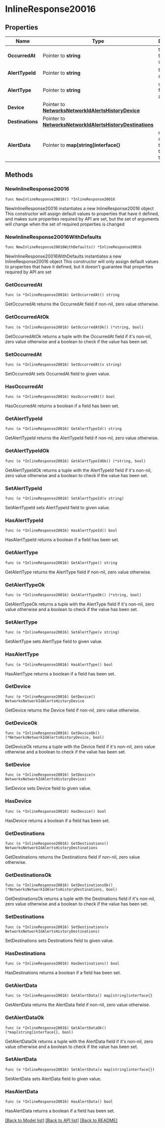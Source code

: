 # InlineResponse20016

## Properties

Name | Type | Description | Notes
------------ | ------------- | ------------- | -------------
**OccurredAt** | Pointer to **string** | time when the event occurred | [optional] 
**AlertTypeId** | Pointer to **string** | type of alert | [optional] 
**AlertType** | Pointer to **string** | user friendly alert type | [optional] 
**Device** | Pointer to [**NetworksNetworkIdAlertsHistoryDevice**](NetworksNetworkIdAlertsHistoryDevice.md) |  | [optional] 
**Destinations** | Pointer to [**NetworksNetworkIdAlertsHistoryDestinations**](NetworksNetworkIdAlertsHistoryDestinations.md) |  | [optional] 
**AlertData** | Pointer to **map[string]interface{}** | relevant data about the event that caused the alert | [optional] 

## Methods

### NewInlineResponse20016

`func NewInlineResponse20016() *InlineResponse20016`

NewInlineResponse20016 instantiates a new InlineResponse20016 object
This constructor will assign default values to properties that have it defined,
and makes sure properties required by API are set, but the set of arguments
will change when the set of required properties is changed

### NewInlineResponse20016WithDefaults

`func NewInlineResponse20016WithDefaults() *InlineResponse20016`

NewInlineResponse20016WithDefaults instantiates a new InlineResponse20016 object
This constructor will only assign default values to properties that have it defined,
but it doesn't guarantee that properties required by API are set

### GetOccurredAt

`func (o *InlineResponse20016) GetOccurredAt() string`

GetOccurredAt returns the OccurredAt field if non-nil, zero value otherwise.

### GetOccurredAtOk

`func (o *InlineResponse20016) GetOccurredAtOk() (*string, bool)`

GetOccurredAtOk returns a tuple with the OccurredAt field if it's non-nil, zero value otherwise
and a boolean to check if the value has been set.

### SetOccurredAt

`func (o *InlineResponse20016) SetOccurredAt(v string)`

SetOccurredAt sets OccurredAt field to given value.

### HasOccurredAt

`func (o *InlineResponse20016) HasOccurredAt() bool`

HasOccurredAt returns a boolean if a field has been set.

### GetAlertTypeId

`func (o *InlineResponse20016) GetAlertTypeId() string`

GetAlertTypeId returns the AlertTypeId field if non-nil, zero value otherwise.

### GetAlertTypeIdOk

`func (o *InlineResponse20016) GetAlertTypeIdOk() (*string, bool)`

GetAlertTypeIdOk returns a tuple with the AlertTypeId field if it's non-nil, zero value otherwise
and a boolean to check if the value has been set.

### SetAlertTypeId

`func (o *InlineResponse20016) SetAlertTypeId(v string)`

SetAlertTypeId sets AlertTypeId field to given value.

### HasAlertTypeId

`func (o *InlineResponse20016) HasAlertTypeId() bool`

HasAlertTypeId returns a boolean if a field has been set.

### GetAlertType

`func (o *InlineResponse20016) GetAlertType() string`

GetAlertType returns the AlertType field if non-nil, zero value otherwise.

### GetAlertTypeOk

`func (o *InlineResponse20016) GetAlertTypeOk() (*string, bool)`

GetAlertTypeOk returns a tuple with the AlertType field if it's non-nil, zero value otherwise
and a boolean to check if the value has been set.

### SetAlertType

`func (o *InlineResponse20016) SetAlertType(v string)`

SetAlertType sets AlertType field to given value.

### HasAlertType

`func (o *InlineResponse20016) HasAlertType() bool`

HasAlertType returns a boolean if a field has been set.

### GetDevice

`func (o *InlineResponse20016) GetDevice() NetworksNetworkIdAlertsHistoryDevice`

GetDevice returns the Device field if non-nil, zero value otherwise.

### GetDeviceOk

`func (o *InlineResponse20016) GetDeviceOk() (*NetworksNetworkIdAlertsHistoryDevice, bool)`

GetDeviceOk returns a tuple with the Device field if it's non-nil, zero value otherwise
and a boolean to check if the value has been set.

### SetDevice

`func (o *InlineResponse20016) SetDevice(v NetworksNetworkIdAlertsHistoryDevice)`

SetDevice sets Device field to given value.

### HasDevice

`func (o *InlineResponse20016) HasDevice() bool`

HasDevice returns a boolean if a field has been set.

### GetDestinations

`func (o *InlineResponse20016) GetDestinations() NetworksNetworkIdAlertsHistoryDestinations`

GetDestinations returns the Destinations field if non-nil, zero value otherwise.

### GetDestinationsOk

`func (o *InlineResponse20016) GetDestinationsOk() (*NetworksNetworkIdAlertsHistoryDestinations, bool)`

GetDestinationsOk returns a tuple with the Destinations field if it's non-nil, zero value otherwise
and a boolean to check if the value has been set.

### SetDestinations

`func (o *InlineResponse20016) SetDestinations(v NetworksNetworkIdAlertsHistoryDestinations)`

SetDestinations sets Destinations field to given value.

### HasDestinations

`func (o *InlineResponse20016) HasDestinations() bool`

HasDestinations returns a boolean if a field has been set.

### GetAlertData

`func (o *InlineResponse20016) GetAlertData() map[string]interface{}`

GetAlertData returns the AlertData field if non-nil, zero value otherwise.

### GetAlertDataOk

`func (o *InlineResponse20016) GetAlertDataOk() (*map[string]interface{}, bool)`

GetAlertDataOk returns a tuple with the AlertData field if it's non-nil, zero value otherwise
and a boolean to check if the value has been set.

### SetAlertData

`func (o *InlineResponse20016) SetAlertData(v map[string]interface{})`

SetAlertData sets AlertData field to given value.

### HasAlertData

`func (o *InlineResponse20016) HasAlertData() bool`

HasAlertData returns a boolean if a field has been set.


[[Back to Model list]](../README.md#documentation-for-models) [[Back to API list]](../README.md#documentation-for-api-endpoints) [[Back to README]](../README.md)


